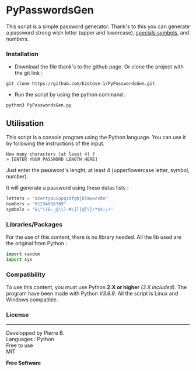 # PyPasswordsGen


This script is a simple password generator. Thank's to this you can generate a password strong wish letter (upper and lowercase), [specials symbols](https://owasp.org/www-community/password-special-characters), and numbers.

### Installation
* Download the file thank's to the github page. Or clone the project with the git link :
```shell
git clone https://github.com/Ezotose-1/PyPasswordsGen.git
```

* Run the script by using the python command :
```shell
python3 PyPasswordsGen.py
```

## Utilisation
This script is a console program using the Python language. You can use it by following the instructions of the input.  
```console
How many characters (at least 4) ?
> [ENTER YOUR PASSWORD LENGTH HERE]
```
Just enter the password's lenght, at least 4 (upper/lowercase letter, symbol, number).

It will generate a password using these datas lists :
```python
letters = "azertyauiopqsdfghjklmwxcvbn"
numbers = "01234056789"
symbols = "&\"\(&-_@\\)~#\{[|@]\}/*$%:;+"
```


### Libraries/Packages
For the use of this content, there is no library needed. All the lib used are the original from Python : 
```python
import random
import sys
```


### Compatibility
To use this content, you must use Python **2.X or higher** *(3.X included)*.
The program have been made with Python *V3.6.9*.
All the script is Linux and Windows compatible.

   
### License
----
Developped by Pierre B.  
Languages : Python  
Free to use  
MIT  


**Free Software**

